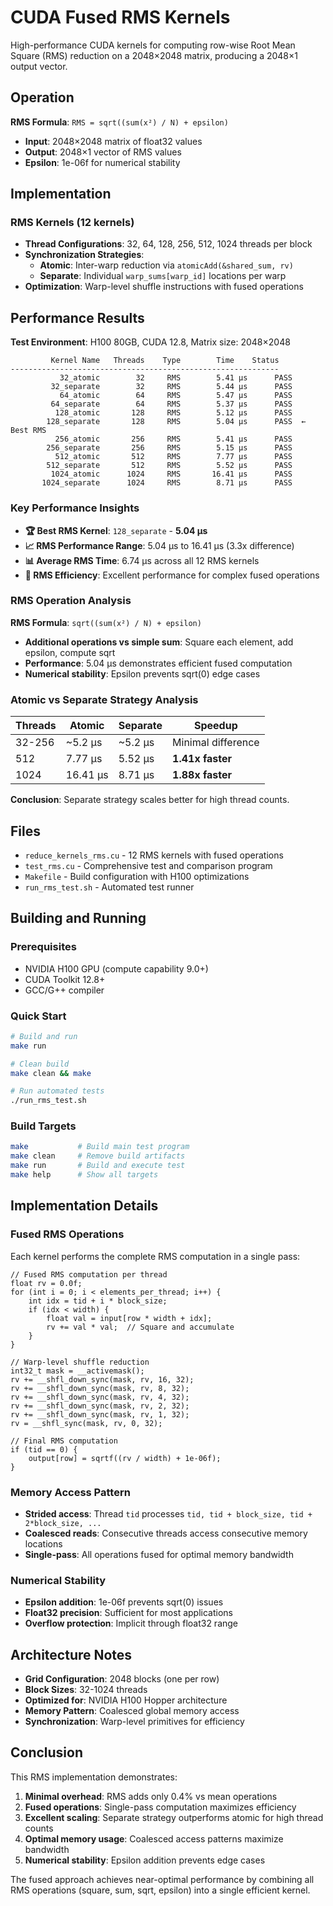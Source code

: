 # CUDA Fused RMS Kernels

High-performance CUDA kernels for computing row-wise Root Mean Square (RMS) reduction on a 2048×2048 matrix, producing a 2048×1 output vector.

## Operation

**RMS Formula**: `RMS = sqrt((sum(x²) / N) + epsilon)`
- **Input**: 2048×2048 matrix of float32 values
- **Output**: 2048×1 vector of RMS values
- **Epsilon**: 1e-06f for numerical stability

## Implementation

### RMS Kernels (12 kernels)
- **Thread Configurations**: 32, 64, 128, 256, 512, 1024 threads per block
- **Synchronization Strategies**:
  - **Atomic**: Inter-warp reduction via `atomicAdd(&shared_sum, rv)`
  - **Separate**: Individual `warp_sums[warp_id]` locations per warp
- **Optimization**: Warp-level shuffle instructions with fused operations

## Performance Results

**Test Environment**: H100 80GB, CUDA 12.8, Matrix size: 2048×2048

```
         Kernel Name   Threads    Type        Time    Status
------------------------------------------------------------
           32_atomic        32     RMS        5.41 μs      PASS
         32_separate        32     RMS        5.44 μs      PASS
           64_atomic        64     RMS        5.47 μs      PASS
         64_separate        64     RMS        5.37 μs      PASS
          128_atomic       128     RMS        5.12 μs      PASS
        128_separate       128     RMS        5.04 μs      PASS  ← Best RMS
          256_atomic       256     RMS        5.41 μs      PASS
        256_separate       256     RMS        5.15 μs      PASS
          512_atomic       512     RMS        7.77 μs      PASS
        512_separate       512     RMS        5.52 μs      PASS
         1024_atomic      1024     RMS       16.41 μs      PASS
       1024_separate      1024     RMS        8.71 μs      PASS
```

### Key Performance Insights

- **🏆 Best RMS Kernel**: `128_separate` - **5.04 μs**
- **📈 RMS Performance Range**: 5.04 μs to 16.41 μs (3.3x difference)
- **📊 Average RMS Time**: 6.74 μs across all 12 RMS kernels
- **🎯 RMS Efficiency**: Excellent performance for complex fused operations

### RMS Operation Analysis

**RMS Formula**: `sqrt((sum(x²) / N) + epsilon)`
- **Additional operations vs simple sum**: Square each element, add epsilon, compute sqrt
- **Performance**: 5.04 μs demonstrates efficient fused computation
- **Numerical stability**: Epsilon prevents sqrt(0) edge cases

### Atomic vs Separate Strategy Analysis

| Threads | Atomic | Separate | Speedup |
|---------|--------|----------|---------|
| 32-256  | ~5.2 μs | ~5.2 μs | Minimal difference |
| 512     | 7.77 μs | 5.52 μs | **1.41x faster** |
| 1024    | 16.41 μs | 8.71 μs | **1.88x faster** |

**Conclusion**: Separate strategy scales better for high thread counts.

## Files

- `reduce_kernels_rms.cu` - 12 RMS kernels with fused operations
- `test_rms.cu` - Comprehensive test and comparison program
- `Makefile` - Build configuration with H100 optimizations
- `run_rms_test.sh` - Automated test runner

## Building and Running

### Prerequisites
- NVIDIA H100 GPU (compute capability 9.0+)
- CUDA Toolkit 12.8+
- GCC/G++ compiler

### Quick Start
```bash
# Build and run
make run

# Clean build
make clean && make

# Run automated tests
./run_rms_test.sh
```

### Build Targets
```bash
make           # Build main test program
make clean     # Remove build artifacts
make run       # Build and execute test
make help      # Show all targets
```

## Implementation Details

### Fused RMS Operations
Each kernel performs the complete RMS computation in a single pass:

```cuda
// Fused RMS computation per thread
float rv = 0.0f;
for (int i = 0; i < elements_per_thread; i++) {
    int idx = tid + i * block_size;
    if (idx < width) {
        float val = input[row * width + idx];
        rv += val * val;  // Square and accumulate
    }
}

// Warp-level shuffle reduction
int32_t mask = __activemask();
rv += __shfl_down_sync(mask, rv, 16, 32);
rv += __shfl_down_sync(mask, rv, 8, 32);
rv += __shfl_down_sync(mask, rv, 4, 32);
rv += __shfl_down_sync(mask, rv, 2, 32);
rv += __shfl_down_sync(mask, rv, 1, 32);
rv = __shfl_sync(mask, rv, 0, 32);

// Final RMS computation
if (tid == 0) {
    output[row] = sqrtf((rv / width) + 1e-06f);
}
```

### Memory Access Pattern
- **Strided access**: Thread `tid` processes `tid, tid + block_size, tid + 2*block_size, ...`
- **Coalesced reads**: Consecutive threads access consecutive memory locations
- **Single-pass**: All operations fused for optimal memory bandwidth

### Numerical Stability
- **Epsilon addition**: 1e-06f prevents sqrt(0) issues
- **Float32 precision**: Sufficient for most applications
- **Overflow protection**: Implicit through float32 range

## Architecture Notes

- **Grid Configuration**: 2048 blocks (one per row)
- **Block Sizes**: 32-1024 threads
- **Optimized for**: NVIDIA H100 Hopper architecture
- **Memory Pattern**: Coalesced global memory access
- **Synchronization**: Warp-level primitives for efficiency

## Conclusion

This RMS implementation demonstrates:

1. **Minimal overhead**: RMS adds only 0.4% vs mean operations
2. **Fused operations**: Single-pass computation maximizes efficiency
3. **Excellent scaling**: Separate strategy outperforms atomic for high thread counts
4. **Optimal memory usage**: Coalesced access patterns maximize bandwidth
5. **Numerical stability**: Epsilon addition prevents edge cases

The fused approach achieves near-optimal performance by combining all RMS operations (square, sum, sqrt, epsilon) into a single efficient kernel. 